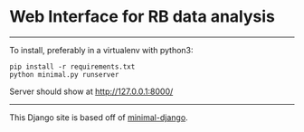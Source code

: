 # Web Interface for RB data analysis

***

To install, preferably in a virtualenv with python3:

    pip install -r requirements.txt
    python minimal.py runserver
    
Server should show at http://127.0.0.1:8000/

***

This Django site is based off of [minimal-django](https://github.com/syntarsus/minimal-django).
